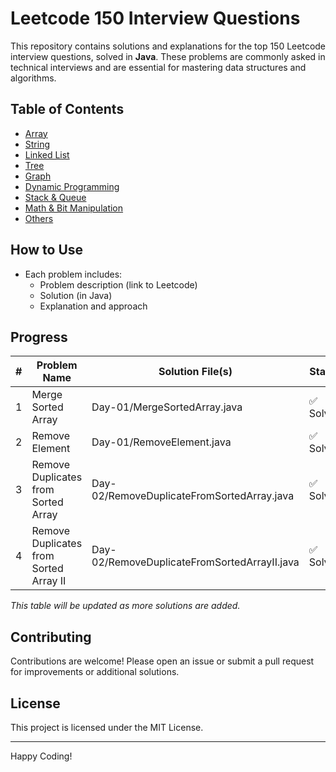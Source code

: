 # Leetcode 150 Interview Questions

This repository contains solutions and explanations for the top 150 Leetcode interview questions, solved in **Java**. These problems are commonly asked in technical interviews and are essential for mastering data structures and algorithms.

## Table of Contents

- [Array](#array)
- [String](#string)
- [Linked List](#linked-list)
- [Tree](#tree)
- [Graph](#graph)
- [Dynamic Programming](#dynamic-programming)
- [Stack & Queue](#stack--queue)
- [Math & Bit Manipulation](#math--bit-manipulation)
- [Others](#others)

## How to Use

- Each problem includes:
    - Problem description (link to Leetcode)
    - Solution (in Java)
    - Explanation and approach

## Progress
| #  | Problem Name                        | Solution File(s)                        | Status   |
|----|-------------------------------------|-----------------------------------------|----------|
| 1  | Merge Sorted Array                  | Day-01/MergeSortedArray.java            | ✅ Solved |
| 2  | Remove Element                      | Day-01/RemoveElement.java               | ✅ Solved |
| 3  | Remove Duplicates from Sorted Array | Day-02/RemoveDuplicateFromSortedArray.java | ✅ Solved |
| 4  | Remove Duplicates from Sorted Array II | Day-02/RemoveDuplicateFromSortedArrayII.java | ✅ Solved |

*This table will be updated as more solutions are added.*

## Contributing

Contributions are welcome! Please open an issue or submit a pull request for improvements or additional solutions.

## License

This project is licensed under the MIT License.

---

Happy Coding!